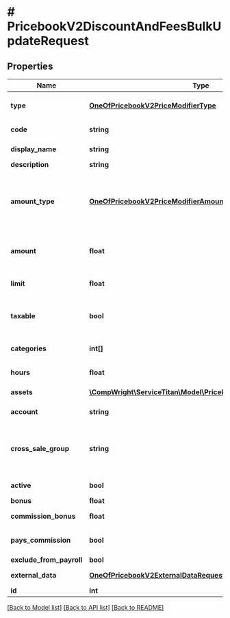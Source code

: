 # # PricebookV2DiscountAndFeesBulkUpdateRequest

## Properties

Name | Type | Description | Notes
------------ | ------------- | ------------- | -------------
**type** | [**OneOfPricebookV2PriceModifierType**](OneOfPricebookV2PriceModifierType.md) | Type should be entered as Discount or Fee to show the type |
**code** | **string** | Code used for the discount or fee |
**display_name** | **string** | Name for the discount of fee |
**description** | **string** | Description for the item |
**amount_type** | [**OneOfPricebookV2PriceModifierAmountType**](OneOfPricebookV2PriceModifierAmountType.md) | The amount type takes either \&quot;percentage\&quot; or \&quot;flat \&quot; and apply the \&quot;amount\&quot; field accordingly |
**amount** | **float** | Amount is either the flat amount or percentage you want discounted/added |
**limit** | **float** | The maximum amount that can be applied for this item |
**taxable** | **bool** | Should tax be applied when the item is added on an estimate or invoice |
**categories** | **int[]** | The category technicians will use to find the item |
**hours** | **float** | The number of hours associated with the SKU |
**assets** | [**\CompWright\ServiceTitan\Model\PricebookV2SkuAssetRequest[]**](PricebookV2SkuAssetRequest.md) | Images, videos or PDFs attached to SKU |
**account** | **string** | The accounting account assigned to the SKU |
**cross_sale_group** | **string** | A grouping of similar items that you&#39;ll then be able to track as a separate columns on the Technical Performance Board. |
**active** | **bool** | Active shows if this item is currently active |
**bonus** | **float** | Bonus |
**commission_bonus** | **float** | Flat rate bonus paid for this item |
**pays_commission** | **bool** | PaysCommissions shows if for this item commission payed |
**exclude_from_payroll** | **bool** | Exclude from payroll |
**external_data** | [**OneOfPricebookV2ExternalDataRequest**](OneOfPricebookV2ExternalDataRequest.md) | External data update model. | [optional]
**id** | **int** |  |

[[Back to Model list]](../../README.md#models) [[Back to API list]](../../README.md#endpoints) [[Back to README]](../../README.md)
